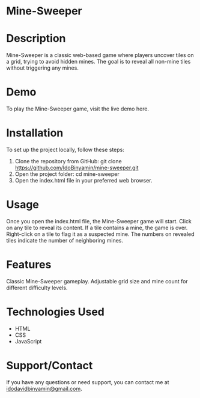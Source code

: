 # Mine-Sweeper
# Description
Mine-Sweeper is a classic web-based game where players uncover tiles on a grid, trying to avoid hidden mines. The goal is to reveal all non-mine tiles without triggering any mines.

# Demo
To play the Mine-Sweeper game, visit the live demo here.

# Installation
To set up the project locally, follow these steps:

1. Clone the repository from GitHub: git clone https://github.com/IdoBinyamin/mine-sweeper.git
2. Open the project folder: cd mine-sweeper
3. Open the index.html file in your preferred web browser.
# Usage
Once you open the index.html file, the Mine-Sweeper game will start. Click on any tile to reveal its content. If a tile contains a mine, the game is over. Right-click on a tile to flag it as a suspected mine. The numbers on revealed tiles indicate the number of neighboring mines.

# Features
Classic Mine-Sweeper gameplay.
Adjustable grid size and mine count for different difficulty levels.
# Technologies Used
* HTML
* CSS
* JavaScript
# Support/Contact
If you have any questions or need support, you can contact me at idodavidbinyamin@gmail.com.
